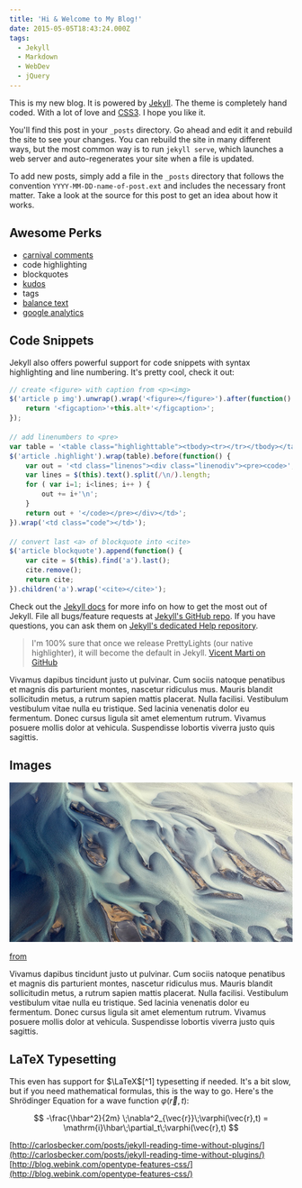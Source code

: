 ```yaml
---
title: 'Hi & Welcome to My Blog!'
date: 2015-05-05T18:43:24.000Z
tags:
  - Jekyll
  - Markdown
  - WebDev
  - jQuery
---
```


This is my new blog. It is powered by [Jekyll](http://jekyll.com). The theme is completely hand coded. With a lot of love and [CSS3](). I hope you like it.

You'll find this post in your `_posts` directory. Go ahead and edit it and rebuild the site to see your changes. You can rebuild the site in many different ways, but the most common way is to run `jekyll serve`, which launches a web server and auto-regenerates your site when a file is updated.
<!--/-->

To add new posts, simply add a file in the `_posts` directory that follows the convention `YYYY-MM-DD-name-of-post.ext` and includes the necessary front matter. Take a look at the source for this post to get an idea about how it works.

## Awesome Perks
- [carnival comments]()
- code highlighting
- blockquotes
- [kudos](http://amitu.com/2013/04/kudos-using-parse-for-jekyll/)
- tags
- [balance text](https://github.com/adobe-webplatform/balance-text)
- [google analytics]()

## Code Snippets
Jekyll also offers powerful support for code snippets with syntax highlighting and line numbering. It's pretty cool, check it out:

```js
// create <figure> with caption from <p><img>
$('article p img').unwrap().wrap('<figure></figure>').after(function() {
    return '<figcaption>'+this.alt+'</figcaption>';
});

// add linenumbers to <pre>
var table = '<table class="highlighttable"><tbody><tr></tr></tbody></table>';
$('article .highlight').wrap(table).before(function() {
    var out = '<td class="linenos"><div class="linenodiv"><pre><code>';
    var lines = $(this).text().split(/\n/).length;
    for ( var i=1; i<lines; i++ ) {
        out += i+'\n';
    }
    return out + '</code></pre></div></td>';
}).wrap('<td class="code"></td>');

// convert last <a> of blockquote into <cite>
$('article blockquote').append(function() {
    var cite = $(this).find('a').last();
    cite.remove();
    return cite;
}).children('a').wrap('<cite></cite>');
```

Check out the [Jekyll docs][jekyll] for more info on how to get the most out of Jekyll. File all bugs/feature requests at [Jekyll's GitHub repo][jekyll-gh]. If you have questions, you can ask them on [Jekyll's dedicated Help repository][jekyll-help].

> I'm 100% sure that once we release PrettyLights (our native highlighter), it will become the default in Jekyll. [Vicent Marti on GitHub](https://github.com/github/pages-gem/pull/79)

Vivamus dapibus tincidunt justo ut pulvinar. Cum sociis natoque penatibus et magnis dis parturient montes, nascetur ridiculus mus. Mauris blandit sollicitudin metus, a rutrum sapien mattis placerat. Nulla facilisi. Vestibulum vestibulum vitae nulla eu tristique. Sed lacinia venenatis dolor eu fermentum. Donec cursus ligula sit amet elementum rutrum. Vivamus posuere mollis dolor at vehicula. Suspendisse lobortis viverra justo quis sagittis.

## Images
![The inspiration for the color scheme of this blog](/assets/img/color-sheme.jpg)

[from](http://palettes.co/post/75914098457/photo-by-emmanuel-coupe)

Vivamus dapibus tincidunt justo ut pulvinar. Cum sociis natoque penatibus et magnis dis parturient montes, nascetur ridiculus mus. Mauris blandit sollicitudin metus, a rutrum sapien mattis placerat. Nulla facilisi. Vestibulum vestibulum vitae nulla eu tristique. Sed lacinia venenatis dolor eu fermentum. Donec cursus ligula sit amet elementum rutrum. Vivamus posuere mollis dolor at vehicula. Suspendisse lobortis viverra justo quis sagittis.

## LaTeX Typesetting
This even has support for $\LaTeX$[^1] typesetting if needed. It's a bit slow, but if you need mathematical formulas, this is the way to go. Here's the Shrödinger Equation for a wave function $\varphi(\vec{r},t)$:

$$ -\frac{\hbar^2}{2m} \;\nabla^2_{\vec{r}}\;\varphi(\vec{r},t) = \mathrm{i}\hbar\;\partial_t\;\varphi(\vec{r},t) $$

[http://carlosbecker.com/posts/jekyll-reading-time-without-plugins/](http://carlosbecker.com/posts/jekyll-reading-time-without-plugins/) [http://blog.webink.com/opentype-features-css/](http://blog.webink.com/opentype-features-css/)

[jekyll]: http://jekyllrb.com
[jekyll-gh]: https://github.com/jekyll/jekyll
[jekyll-help]: https://github.com/jekyll/jekyll-help

